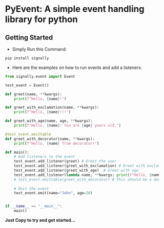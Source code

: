 # PyEvent: A simple event handling library for python

## Getting Started

- Simply Run this Command:
  
``` bash
pip install signally
```

- Here are the examples on how to run events and add a listeners:

```python
from signally.event import Event

test_event = Event()

def greet(name, **kwargs):
    print(f"Hello, {name}!")

def greet_with_exclamation(name, **kwargs):
    print(f"Hello, {name}!!!")

def greet_with_age(name, age, **kwargs):
    print(f"Hello, {name}! You are {age} years old.")

@test_event.emittable
def greet_with_decorator(name, **kwargs):
    print(f"Hello, {name} from decorator!")

def main():
    # Add listeners to the event
    test_event.add_listener(greet) # Greet the user
    test_event.add_listener(greet_with_exclamation) # Greet with exclamation 
    test_event.add_listener(greet_with_age)  # Greet with age
    test_event.add_listener(lambda name, **kwargs: print(f"Hello, {name} from lambda!")) # Greet from lambda
    # test_event.emittable(greet_with_decorator) # This should be a decorator and throws error
    
    # Emit the event
    test_event.emit(name="John", age=20)


if __name__ == "__main__":
    main()

```

<b> Just Copy to try and get started...</b>